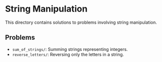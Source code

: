 # String Manipulation

This directory contains solutions to problems involving string manipulation.

## Problems

- `sum_of_strings/`: Summing strings representing integers.
- `reverse_letters/`: Reversing only the letters in a string.
